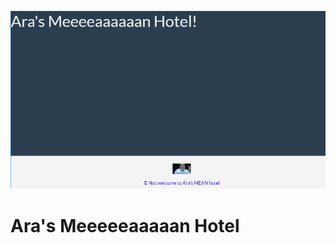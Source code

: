 ![Alt text](./public/images/Homepage.PNG?raw=true "Sneak Peek at the Hotel")

# Ara's Meeeeeaaaaan Hotel
